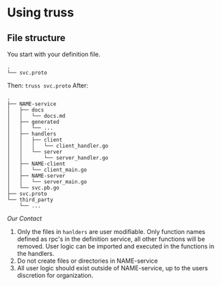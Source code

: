 # Using truss

## File structure

You start with your definition file.

```
.
└── svc.proto
```

Then: `truss svc.proto`
After:

```
.
├── NAME-service
│   ├── docs
│   │   └── docs.md
│   ├── generated
│   │   └── ...
│   ├── handlers
│   │   ├── client
│   │   │   └── client_handler.go
│   │   └── server
│   │       └── server_handler.go
│   ├── NAME-client
│   │   └── client_main.go
│   ├── NAME-server
│   │   └── server_main.go
│   └── svc.pb.go
├── svc.proto
└── third_party
    └── ...
```

*Our Contact*

1. Only the files in `hanlders` are user modifiable. Only function names defined as rpc's in the definition service, all other functions will be removed. User logic can be imported and executed in the functions in the handlers.
2. Do not create files or directories in NAME-service
3. All user logic should exist outside of NAME-service, up to the users discretion for organization.

 


